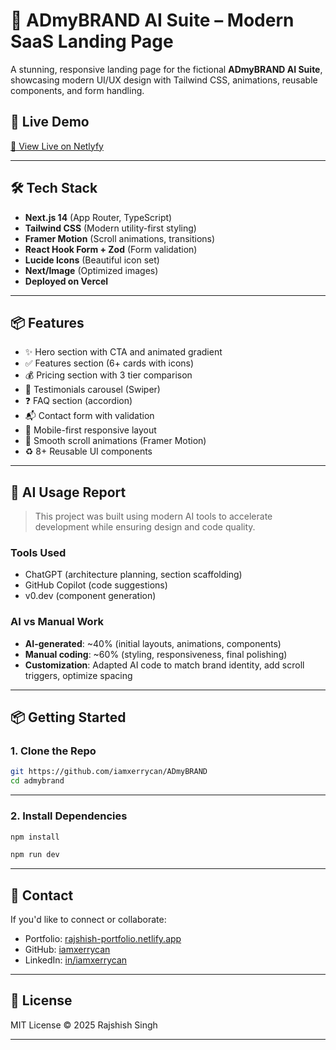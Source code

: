 # 🚀 ADmyBRAND AI Suite – Modern SaaS Landing Page

A stunning, responsive landing page for the fictional **ADmyBRAND AI Suite**, showcasing modern UI/UX design with Tailwind CSS, animations, reusable components, and form handling.

## 📸 Live Demo

[🔗 View Live on Netlyfy](https://admybrands.netlify.app/)

---

## 🛠 Tech Stack

- **Next.js 14** (App Router, TypeScript)
- **Tailwind CSS** (Modern utility-first styling)
- **Framer Motion** (Scroll animations, transitions)
- **React Hook Form + Zod** (Form validation)
- **Lucide Icons** (Beautiful icon set)
- **Next/Image** (Optimized images)
- **Deployed on Vercel**

---

## 📦 Features

- ✨ Hero section with CTA and animated gradient
- ✅ Features section (6+ cards with icons)
- 💰 Pricing section with 3 tier comparison
- 🌟 Testimonials carousel (Swiper)
- ❓ FAQ section (accordion)
- 📬 Contact form with validation
- 📱 Mobile-first responsive layout
- 🎨 Smooth scroll animations (Framer Motion)
- ♻️ 8+ Reusable UI components

---

## 🧠 AI Usage Report

> This project was built using modern AI tools to accelerate development while ensuring design and code quality.

### Tools Used
- ChatGPT (architecture planning, section scaffolding)
- GitHub Copilot (code suggestions)
- v0.dev (component generation)



### AI vs Manual Work
- **AI-generated**: ~40% (initial layouts, animations, components)
- **Manual coding**: ~60% (styling, responsiveness, final polishing)
- **Customization**: Adapted AI code to match brand identity, add scroll triggers, optimize spacing

---

## 📦 Getting Started

### 1. Clone the Repo

```bash
git https://github.com/iamxerrycan/ADmyBRAND
cd admybrand

```
--- 

### 2. Install Dependencies

```bash
npm install

npm run dev

```

---

## 📧 Contact

If you'd like to connect or collaborate:

- Portfolio: [rajshish-portfolio.netlify.app](https://rajshish-portfolio.netlify.app)
- GitHub: [iamxerrycan](https://github.com/iamxerrycan)
- LinkedIn: [in/iamxerrycan](https://linkedin.com/in/iamxerrycan)

---

## 📄 License

MIT License © 2025 Rajshish Singh

---

